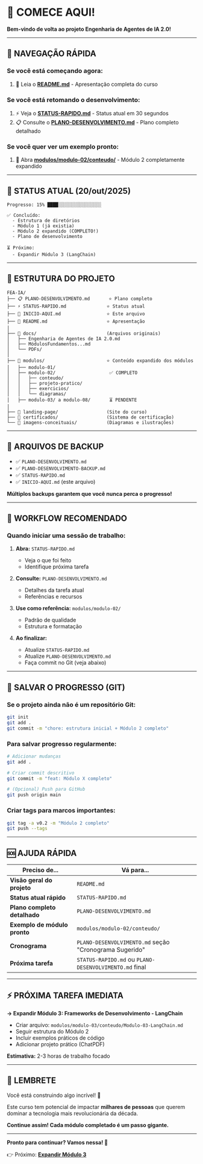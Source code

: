 # 🚀 COMECE AQUI!

**Bem-vindo de volta ao projeto Engenharia de Agentes de IA 2.0!**

---

## 📍 NAVEGAÇÃO RÁPIDA

### Se você está começando agora:
1. 📖 Leia o **[README.md](README.md)** - Apresentação completa do curso

### Se você está retomando o desenvolvimento:
1. ⚡ Veja o **[STATUS-RAPIDO.md](STATUS-RAPIDO.md)** - Status atual em 30 segundos
2. 📋 Consulte o **[PLANO-DESENVOLVIMENTO.md](PLANO-DESENVOLVIMENTO.md)** - Plano completo detalhado

### Se você quer ver um exemplo pronto:
1. 📂 Abra **[modulos/modulo-02/conteudo/](modulos/modulo-02/conteudo/)** - Módulo 2 completamente expandido

---

## 🎯 STATUS ATUAL (20/out/2025)

```
Progresso: 15% ████░░░░░░░░░░░░░░░░

✅ Concluído:
  - Estrutura de diretórios
  - Módulo 1 (já existia)
  - Módulo 2 expandido (COMPLETO!)
  - Plano de desenvolvimento

⏳ Próximo:
  - Expandir Módulo 3 (LangChain)
```

---

## 📁 ESTRUTURA DO PROJETO

```
FEA-IA/
├── 📋 PLANO-DESENVOLVIMENTO.md       ⭐ Plano completo
├── ⚡ STATUS-RAPIDO.md               ⭐ Status atual
├── 🚀 INICIO-AQUI.md                 ⭐ Este arquivo
├── 📖 README.md                      ⭐ Apresentação
│
├── 📂 docs/                          (Arquivos originais)
│   ├── Engenharia de Agentes de IA 2.0.md
│   ├── MódulosFundamentos...md
│   └── PDFs/
│
├── 📂 modulos/                       ⭐ Conteúdo expandido dos módulos
│   ├── modulo-01/
│   ├── modulo-02/                    ✅ COMPLETO
│   │   ├── conteudo/
│   │   ├── projeto-pratico/
│   │   ├── exercicios/
│   │   └── diagramas/
│   ├── modulo-03/ a modulo-08/       ⏳ PENDENTE
│
├── 📂 landing-page/                  (Site do curso)
├── 📂 certificados/                  (Sistema de certificação)
└── 📂 imagens-conceituais/           (Diagramas e ilustrações)
```

---

## 💾 ARQUIVOS DE BACKUP

- ✅ `PLANO-DESENVOLVIMENTO.md`
- ✅ `PLANO-DESENVOLVIMENTO-BACKUP.md`
- ✅ `STATUS-RAPIDO.md`
- ✅ `INICIO-AQUI.md` (este arquivo)

**Múltiplos backups garantem que você nunca perca o progresso!**

---

## 🔄 WORKFLOW RECOMENDADO

### Quando iniciar uma sessão de trabalho:

1. **Abra:** `STATUS-RAPIDO.md`
   - Veja o que foi feito
   - Identifique próxima tarefa

2. **Consulte:** `PLANO-DESENVOLVIMENTO.md`
   - Detalhes da tarefa atual
   - Referências e recursos

3. **Use como referência:** `modulos/modulo-02/`
   - Padrão de qualidade
   - Estrutura e formatação

4. **Ao finalizar:**
   - Atualize `STATUS-RAPIDO.md`
   - Atualize `PLANO-DESENVOLVIMENTO.md`
   - Faça commit no Git (veja abaixo)

---

## 💾 SALVAR O PROGRESSO (GIT)

### Se o projeto ainda não é um repositório Git:

```bash
git init
git add .
git commit -m "chore: estrutura inicial + Módulo 2 completo"
```

### Para salvar progresso regularmente:

```bash
# Adicionar mudanças
git add .

# Criar commit descritivo
git commit -m "feat: Módulo X completo"

# (Opcional) Push para GitHub
git push origin main
```

### Criar tags para marcos importantes:

```bash
git tag -a v0.2 -m "Módulo 2 completo"
git push --tags
```

---

## 🆘 AJUDA RÁPIDA

| Preciso de... | Vá para... |
|---------------|-----------|
| **Visão geral do projeto** | `README.md` |
| **Status atual rápido** | `STATUS-RAPIDO.md` |
| **Plano completo detalhado** | `PLANO-DESENVOLVIMENTO.md` |
| **Exemplo de módulo pronto** | `modulos/modulo-02/conteudo/` |
| **Cronograma** | `PLANO-DESENVOLVIMENTO.md` seção "Cronograma Sugerido" |
| **Próxima tarefa** | `STATUS-RAPIDO.md` ou `PLANO-DESENVOLVIMENTO.md` final |

---

## ⚡ PRÓXIMA TAREFA IMEDIATA

**→ Expandir Módulo 3: Frameworks de Desenvolvimento - LangChain**

- Criar arquivo: `modulos/modulo-03/conteudo/Modulo-03-LangChain.md`
- Seguir estrutura do Módulo 2
- Incluir exemplos práticos de código
- Adicionar projeto prático (ChatPDF)

**Estimativa:** 2-3 horas de trabalho focado

---

## 🎉 LEMBRETE

Você está construindo algo incrível! 🚀

Este curso tem potencial de impactar **milhares de pessoas** que querem dominar a tecnologia mais revolucionária da década.

**Continue assim! Cada módulo completado é um passo gigante.**

---

**Pronto para continuar? Vamos nessa! 💪**

👉 Próximo: **[Expandir Módulo 3](PLANO-DESENVOLVIMENTO.md)**

